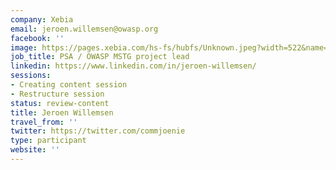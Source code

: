 ```yaml
---
company: Xebia
email: jeroen.willemsen@owasp.org
facebook: ''
image: https://pages.xebia.com/hs-fs/hubfs/Unknown.jpeg?width=522&name=Unknown.jpeg
job_title: PSA / OWASP MSTG project lead
linkedin: https://www.linkedin.com/in/jeroen-willemsen/
sessions:
- Creating content session
- Restructure session
status: review-content
title: Jeroen Willemsen
travel_from: ''
twitter: https://twitter.com/commjoenie
type: participant
website: ''
---
```


<!-- put more details about participant here -->